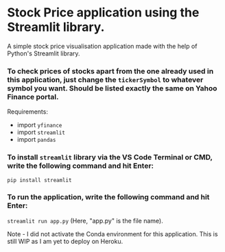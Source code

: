 # Stock Price application using the Streamlit library.

A simple stock price visualisation application made with the help of Python's Streamlit library.

### To check prices of stocks apart from the one already used in this application, just change the `tickerSymbol` to whatever symbol you want. Should be listed exactly the same on Yahoo Finance portal.

Requirements:
- import `yfinance`
- import `streamlit`
- import `pandas`

### To install `streamlit` library via the VS Code Terminal or CMD, write the following command and hit Enter: 
`pip install streamlit`

### To run the application, write the following command and hit Enter:
`streamlit run app.py` (Here, "app.py" is the file name).

Note - I did not activate the Conda environment for this application. This is still WIP as I am yet to deploy on Heroku.
